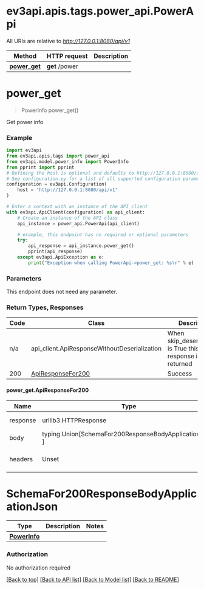 <a name="__pageTop"></a>
# ev3api.apis.tags.power_api.PowerApi

All URIs are relative to *http://127.0.0.1:8080/api/v1*

Method | HTTP request | Description
------------- | ------------- | -------------
[**power_get**](#power_get) | **get** /power | 

# **power_get**
<a name="power_get"></a>
> PowerInfo power_get()



Get power info

### Example

```python
import ev3api
from ev3api.apis.tags import power_api
from ev3api.model.power_info import PowerInfo
from pprint import pprint
# Defining the host is optional and defaults to http://127.0.0.1:8080/api/v1
# See configuration.py for a list of all supported configuration parameters.
configuration = ev3api.Configuration(
    host = "http://127.0.0.1:8080/api/v1"
)

# Enter a context with an instance of the API client
with ev3api.ApiClient(configuration) as api_client:
    # Create an instance of the API class
    api_instance = power_api.PowerApi(api_client)

    # example, this endpoint has no required or optional parameters
    try:
        api_response = api_instance.power_get()
        pprint(api_response)
    except ev3api.ApiException as e:
        print("Exception when calling PowerApi->power_get: %s\n" % e)
```
### Parameters
This endpoint does not need any parameter.

### Return Types, Responses

Code | Class | Description
------------- | ------------- | -------------
n/a | api_client.ApiResponseWithoutDeserialization | When skip_deserialization is True this response is returned
200 | [ApiResponseFor200](#power_get.ApiResponseFor200) | Success

#### power_get.ApiResponseFor200
Name | Type | Description  | Notes
------------- | ------------- | ------------- | -------------
response | urllib3.HTTPResponse | Raw response |
body | typing.Union[SchemaFor200ResponseBodyApplicationJson, ] |  |
headers | Unset | headers were not defined |

# SchemaFor200ResponseBodyApplicationJson
Type | Description  | Notes
------------- | ------------- | -------------
[**PowerInfo**](../../models/PowerInfo.md) |  | 


### Authorization

No authorization required

[[Back to top]](#__pageTop) [[Back to API list]](../../../README.md#documentation-for-api-endpoints) [[Back to Model list]](../../../README.md#documentation-for-models) [[Back to README]](../../../README.md)

